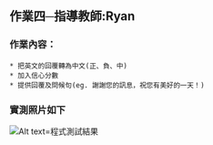 ## 作業四─指導教師:Ryan
### 作業內容：
    * 把英文的回覆轉為中文(正、負、中)
    * 加入信心分數
    * 提供回覆及問候句(eg. 謝謝您的訊息，祝您有美好的一天！)
### 實測照片如下
![Alt text=程式測試結果](https://drive.google.com/file/d/1v2etJFXKbYIYf0qFlvd4utSkuL6Qnb9Y/view?usp=sharing "實測結果")